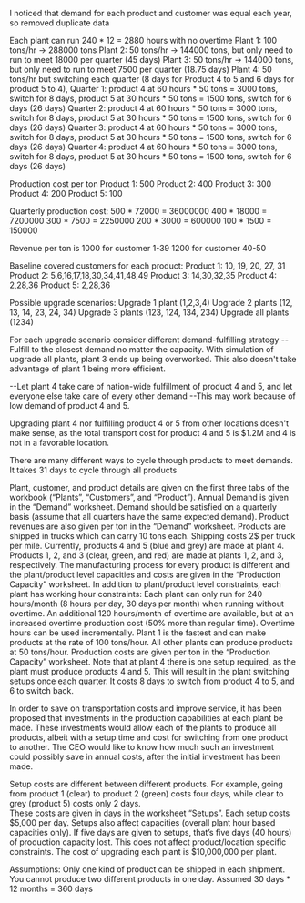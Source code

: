 I noticed that demand for each product and customer was equal each year, so removed duplicate data

Each plant can run 240 * 12 = 2880 hours with no overtime
Plant 1: 100 tons/hr -> 288000 tons
Plant 2: 50 tons/hr -> 144000 tons, but only need to run to meet 18000 per quarter (45 days)
Plant 3: 50 tons/hr -> 144000 tons, but only need to run to meet 7500 per quarter (18.75 days)
Plant 4: 50 tons/hr but switching each quarter (8 days for Product 4 to 5 and 6 days for product 5 to 4),
Quarter 1: product 4 at 60 hours * 50 tons = 3000 tons, switch for 8 days, product 5 at 30 hours * 50 tons = 1500 tons, switch for 6 days (26 days)
Quarter 2: product 4 at 60 hours * 50 tons = 3000 tons, switch for 8 days, product 5 at 30 hours * 50 tons = 1500 tons, switch for 6 days (26 days)
Quarter 3: product 4 at 60 hours * 50 tons = 3000 tons, switch for 8 days, product 5 at 30 hours * 50 tons = 1500 tons, switch for 6 days (26 days)
Quarter 4: product 4 at 60 hours * 50 tons = 3000 tons, switch for 8 days, product 5 at 30 hours * 50 tons = 1500 tons, switch for 6 days (26 days)

Production cost per ton
Product 1: 500
Product 2: 400
Product 3: 300
Product 4: 200
Product 5: 100

Quarterly production cost:
500 * 72000 = 36000000
400 * 18000 = 7200000
300 * 7500 = 2250000
200 * 3000 = 600000
100 * 1500 = 150000

Revenue per ton is 1000 for customer 1-39
1200 for customer 40-50

Baseline covered customers for each product:
Product 1: 10, 19, 20, 27, 31
Product 2: 5,6,16,17,18,30,34,41,48,49
Product 3: 14,30,32,35
Product 4: 2,28,36
Product 5: 2,28,36


Possible upgrade scenarios:
Upgrade 1 plant (1,2,3,4)
Upgrade 2 plants (12, 13, 14, 23, 24, 34)
Upgrade 3 plants (123, 124, 134, 234)
Upgrade all plants (1234)

For each upgrade scenario consider different demand-fulfilling strategy
--Fulfill to the closest demand no matter the capacity. With simulation of upgrade all plants, plant 3 ends up being overworked.
This also doesn't take advantage of plant 1 being more efficient.

--Let plant 4 take care of nation-wide fulfillment of product 4 and 5, and let everyone else take care of every other demand
--This may work because of low demand of product 4 and 5. 

Upgrading plant 4 nor fulfilling product 4 or 5 from other locations doesn't make sense, as the total transport cost for product 4 and 5 is $1.2M
and 4 is not in a favorable location.

There are many different ways to cycle through products to meet demands. It takes 31 days to cycle through all products

Plant, customer, and product details are given on the first three tabs of the workbook (“Plants”, “Customers”, and “Product”).
Annual Demand is given in the “Demand” worksheet.  Demand should be satisfied on a quarterly basis (assume that all quarters have the same expected demand).
Product revenues are also given per ton in the “Demand” worksheet. 
Products are shipped in trucks which can carry 10 tons each.  Shipping costs 2$ per truck per mile.
Currently, products 4 and 5 (blue and grey) are made at plant 4.  Products 1, 2, and 3 (clear, green, and red) are made at plants 1, 2, and 3, respectively.
The manufacturing process for every product is different and the plant/product level capacities and costs are given in the “Production Capacity” worksheet.
In addition to plant/product level constraints, each plant has working hour constraints:
Each plant can only run for 240 hours/month (8 hours per day, 30 days per month) when running without overtime. 
An additional 120 hours/month of overtime are available, but at an increased overtime production cost (50% more than regular time). Overtime hours can be used incrementally.
Plant 1 is the fastest and can make products at the rate of 100 tons/hour. 
All other plants can produce products at 50 tons/hour.
Production costs are given per ton in the “Production Capacity” worksheet.
Note that at plant 4 there is one setup required, as the plant must produce products 4 and 5. This will result in the plant switching setups once each quarter. It costs 8 days to switch from product 4 to 5, and 6 to switch back.

In order to save on transportation costs and improve service, it has been proposed that investments in the production capabilities at each plant be made.  These investments would allow each of the plants to produce all products, albeit with a setup time and cost for switching from one product to another.  The CEO would like to know how much such an investment could possibly save in annual costs, after the initial investment has been made.  

Setup costs are different between different products. 
For example, going from product 1 (clear) to product 2 (green) costs four days, while clear to grey (product 5) costs only 2 days.  
These costs are given in days in the worksheet “Setups”.  Each setup costs $5,000 per day.
Setups also affect capacities (overall plant hour based capacities only).  If five days are given to setups, that’s five days (40 hours) of production capacity lost.
This does not affect product/location specific constraints.
The cost of upgrading each plant is $10,000,000 per plant.

Assumptions: 
Only one kind of product can be shipped in each shipment.
You cannot produce two different products in one day.
Assumed 30 days * 12 months  = 360 days
